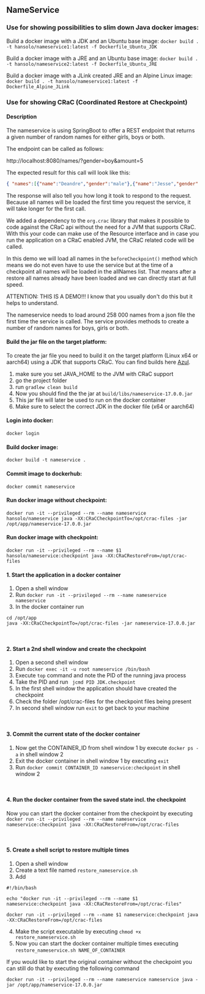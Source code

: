 ## NameService

### Use for showing possibilities to slim down Java docker images:

Build a docker image with a JDK and an Ubuntu base image:
```docker build . -t hansolo/nameservice1:latest -f Dockerfile_Ubuntu_JDK```

Build a docker image with a JRE and an Ubuntu base image:
```docker build . -t hansolo/nameservice2:latest -f Dockerfile_Ubuntu_JRE```

Build a docker image with a JLink created JRE and an Alpine Linux image:
```docker build . -t hansolo/nameservice1:latest -f Dockerfile_Alpine_JLink```



### Use for showing CRaC (Coordinated Restore at Checkpoint)
#### Description
The nameservice is using SpringBoot to offer a REST endpoint that returns a given number
of random names for either girls, boys or both.

The endpoint can be called as follows:

http://localhost:8080/names/?gender=boy&amount=5

The expected result for this call will look like this:
```json
{ "names":[{"name":"Deandre","gender":"male"},{"name":"Jesse","gender":"male"},{"name":"Kermit","gender":"male"},{"name":"Salvador","gender":"male"},{"name":"Santos","gender":"male" ],"response_time":"16 ms"}

```

The response will also tell you how long it took to respond to the request. 
Because all names will be loaded the first time you request the service, it will
take longer for the first call.

We added a dependency to the ```org.crac``` library that makes it possible to code
against the CRaC api without the need for a JVM that supports CRaC. With this your
code can make use of the Resource interface and in case you run the application on a 
CRaC enabled JVM, the CRaC related code will be called.

In this demo we will load all names in the ```beforeCheckpoint()``` method which means
we do not even have to use the service but at the time of a checkpoint all names will 
be loaded in the allNames list. That means after a restore all names already have been
loaded and we can directly start at full speed.

ATTENTION: THIS IS A DEMO!!! I know that you usually don't do this but it helps to understand.


The nameservice needs to load around 258 000 names from a json file the first time the service is called. 
The service provides methods to create a number of random names for boys, girls or both. 

#### Build the jar file on the target platform:
To create the jar file you need to build it on the target platform (Linux x64 or aarch64) using
a JDK that supports CRaC. You can find builds here [Azul](https://www.azul.com/downloads/?version=java-17-lts&os=linux&package=jdk-crac#zulu).
1. make sure you set JAVA_HOME to the JVM with CRaC support
2. go the project folder
3. run ```gradlew clean build```
4. Now you should find the the jar at ```build/libs/nameservice-17.0.0.jar```
5. This jar file will later be used to run on the docker container
6. Make sure to select the correct JDK in the docker file (x64 or aarch64)


#### Login into docker:
```docker login```


#### Build docker image:
```docker build -t nameservice .```


#### Commit image to dockerhub:
```docker commit nameservice```


#### Run docker image without checkpoint:
```docker run -it --privileged --rm --name nameservice hansolo/nameservice java -XX:CRaCCheckpointTo=/opt/crac-files -jar /opt/app/nameservice-17.0.0.jar```


#### Run docker image with checkpoint:
```docker run -it --privileged --rm --name $1 hansolo/nameservice:checkpoint java -XX:CRaCRestoreFrom=/opt/crac-files```


#### 1. Start the application in a docker container
1. Open a shell window
2. Run ``` docker run -it --privileged --rm --name nameservice nameservice ```
3. In the docker container run</br>
```
cd /opt/app
java -XX:CRaCCheckpointTo=/opt/crac-files -jar nameservice-17.0.0.jar
```

</br>

#### 2. Start a 2nd shell window and create the checkpoint
1. Open a second shell window
2. Run ``` docker exec -it -u root nameservice /bin/bash ```
3. Execute ``` top ``` command and note the PID of the running java process
4. Take the PID and run ``` jcmd PID JDK.checkpoint```
5. In the first shell window the application should have created the checkpoint
6. Check the folder /opt/crac-files for the checkpoint files being present
7. In second shell window run ``` exit ``` to get back to your machine

</br>

#### 3. Commit the current state of the docker container
1. Now get the CONTAINER_ID from shell window 1 by execute ``` docker ps -a ``` in shell window 2
2. Exit the docker container in shell window 1 by executing ``` exit ```
3. Run ``` docker commit CONTAINER_ID nameservice:checkpoint ``` in shell window 2

</br>

#### 4. Run the docker container from the saved state incl. the checkpoint
Now you can start the docker container from the checkpoint by executing
``` docker run -it --privileged --rm --name nameservice nameservice:checkpoint java -XX:CRaCRestoreFrom=/opt/crac-files ```

</br>

#### 5. Create a shell script to restore multiple times
1. Open a shell window
2. Create a text file named ```restore_nameservice.sh```
3. Add
```
#!/bin/bash

echo "docker run -it --privileged --rm --name $1 nameservice:checkpoint java -XX:CRaCRestoreFrom=/opt/crac-files"

docker run -it --privileged --rm --name $1 nameservice:checkpoint java -XX:CRaCRestoreFrom=/opt/crac-files
```
4. Make the script executable by executing ```chmod +x restore_nameservice.sh```
5. Now you can start the docker container multiple times executing ```restore_nameservice.sh NAME_OF_CONTAINER```

If you would like to start the original container without the checkpoint you can still
do that by executing the following command
```
docker run -it --privileged --rm --name nameservice nameservice java -jar /opt/app/nameservice-17.0.0.jar
```